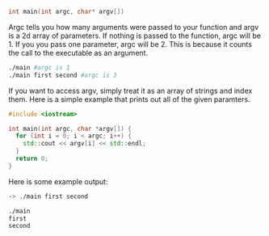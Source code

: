 ```C++
int main(int argc, char* argv[])
```

Argc tells you how many arguments were passed to your function and argv is a 2d array of parameters. If nothing is passed to the function, argc will be 1. If you you pass one parameter, argc will be 2. This is because it counts the call to the executable as an argument.

```bash
./main #argc is 1
./main first second #argc is 3
```

If you want to access argv, simply treat it as an array of strings and index them. Here is a simple example that prints out all of the given paramters.

```C++
#include <iostream>

int main(int argc, char *argv[]) {
  for (int i = 0; i < argc; i++) {
    std::cout << argv[i] << std::endl;
  }
  return 0;
}
```

Here is some example output:

```bash
-> ./main first second

./main
first
second
```